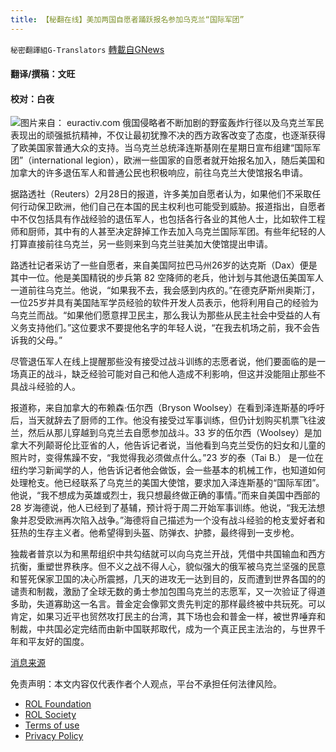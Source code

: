 ```yaml
---
title: 【秘翻在线】美加两国自愿者踊跃报名参加乌克兰“国际军团”
---
```

`秘密翻譯組G-Translators` [轉載自GNews](https://gnews.org/zh-hans/2091709/)

#### 翻译/撰稿：文旺

#### 校对：白夜
![](https://assets.gnews.org/wp-content/uploads/2022/03/image-132.png)图片来自： euractiv.com
俄国侵略者不断加剧的野蛮轰炸行径以及乌克兰军民表现出的顽强抵抗精神，不仅让最初犹豫不决的西方政客改变了态度，也逐渐获得了欧美国家普通大众的支持。当乌克兰总统泽连斯基刚在星期日宣布组建“国际军团”（international legion），欧洲一些国家的自愿者就开始报名加入，随后美国和加拿大的许多退伍军人和普通公民也积极响应，前往乌克兰大使馆报名申请。

据路透社（Reuters）2月28日的报道，许多美加自愿者认为，如果他们不采取任何行动保卫欧洲，他们自己在本国的民主权利也可能受到威胁。报道指出，自愿者中不仅包括具有作战经验的退伍军人，也包括各行各业的其他人士，比如软件工程师和厨师，其中有的人甚至决定辞掉工作去加入乌克兰国际军团。有些年纪轻的人打算直接前往乌克兰，另一些则来到乌克兰驻美加大使馆提出申请。

路透社记者采访了一些自愿者，来自美国阿拉巴马州26岁的达克斯（Dax）便是其中一位。他是美国精锐的步兵第 82 空降师的老兵，他计划与其他退伍美国军人一道前往乌克兰。他说，“如果我不去，我会感到内疚的。”在德克萨斯州奥斯汀，一位25岁并具有美国陆军学员经验的软件开发人员表示，他将利用自己的经验为乌克兰而战。“如果他们愿意捍卫民主，那么我认为那些从民主社会中受益的人有义务支持他们。”这位要求不要提他名字的年轻人说，“在我去机场之前，我不会告诉我的父母。”

尽管退伍军人在线上提醒那些没有接受过战斗训练的志愿者说，他们要面临的是一场真正的战斗，缺乏经验可能对自己和他人造成不利影响，但这并没能阻止那些不具战斗经验的人。

报道称，来自加拿大的布赖森·伍尔西（Bryson Woolsey）在看到泽连斯基的呼吁后，当天就辞去了厨师的工作。他没有接受过军事训练，但仍计划购买机票飞往波兰，然后从那儿穿越到乌克兰去自愿参加战斗。33 岁的伍尔西（Woolsey）是加拿大不列颠哥伦比亚省的人，他告诉记者说，当他看到乌克兰受伤的妇女和儿童的照片时，变得焦躁不安，“我觉得我必须做点什么。”23 岁的泰（Tai B.） 是一位在纽约学习新闻学的人，他告诉记者他会做饭，会一些基本的机械工作，也知道如何处理枪支。他已经联系了乌克兰的美国大使馆，要求加入泽连斯基的“国际军团”。他说，“我不想成为英雄或烈士，我只想最终做正确的事情。”而来自美国中西部的 28 岁海德说，他人已经到了基辅，预计将于周二开始军事训练。他说，“我无法想象并忍受欧洲再次陷入战争。”海德将自己描述为一个没有战斗经验的枪支爱好者和狂热的生存主义者。他希望得到头盔、防弹衣、护膝，最终得到一支步枪。

独裁者普京以为和黑帮组织中共勾结就可以向乌克兰开战，凭借中共国输血和西方抗衡，重塑世界秩序。但不义之战不得人心，貌似强大的俄军被乌克兰坚强的民意和誓死保家卫国的决心所震撼，几天的进攻无一达到目的，反而遭到世界各国的的谴责和制裁，激励了全球无数的勇士参加包围乌克兰的志愿军，又一次验证了得道多助，失道寡助这一名言。普金定会像郭文贵先判定的那样最终被中共玩死。可以肯定，如果习近平也贸然攻打民主的台湾，其下场也会和普金一样，被世界唾弃和制裁，中共国必定完结而由新中国联邦取代，成为一个真正民主法治的，与世界千年和平友好的国度。

[消息来源](https://www.reuters.com/world/americans-canadians-answer-ukraine-call-foreign-fighters-2022-03-01/)

 

免责声明：本文内容仅代表作者个人观点，平台不承担任何法律风险。

- [ROL Foundation](https://rolfoundation.org/)
- [ROL Society](https://rolsociety.org/)
- [Terms of use](https://gnews.org/terms-of-use-3/)
- [Privacy Policy](https://gnews.org/privacy-policy/)
